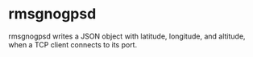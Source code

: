 # rmsgnogpsd
rmsgnogpsd writes a JSON object with latitude, longitude, and altitude, when a TCP client connects to its port.
